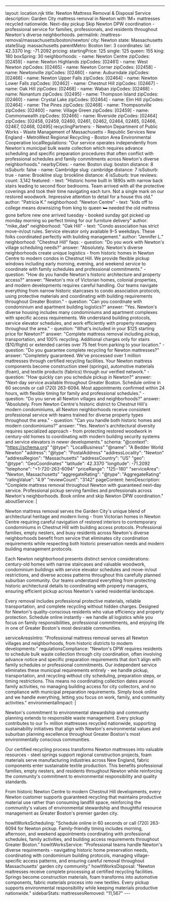 ---
layout: location.njk
title: Newton Mattress Removal & Disposal Service
description: Garden City mattress removal in Newton with 1M+ mattresses recycled nationwide. Next-day pickup Skip Newton DPW coordination - professional service for families, professionals, and residents throughout Newton's diverse neighborhoods.
permalink: /mattress-removal/massachusetts/boston/newton/
city: Newton state: Massachusetts stateSlug: massachusetts parentMetro: Boston tier: 3 coordinates: lat: 42.3370 lng: -71.2092 pricing: startingPrice: 125 single: 125 queen: 155 king: 180 boxSpring: 30 neighborhoods: - name: Newton Centre zipCodes: [02459] - name: Newton Highlands zipCodes: [02461] - name: West Newton zipCodes: [02465] - name: Newton Corner zipCodes: [02458] - name: Newtonville zipCodes: [02460] - name: Auburndale zipCodes: [02466] - name: Newton Upper Falls zipCodes: [02464] - name: Newton Lower Falls zipCodes: [02462] - name: Chestnut Hill zipCodes: [02467] - name: Oak Hill zipCodes: [02468] - name: Waban zipCodes: [02468] - name: Nonantum zipCodes: [02495] - name: Thompson Island zipCodes: [02460] - name: Crystal Lake zipCodes: [02464] - name: Elm Hill zipCodes: [02464] - name: The Pines zipCodes: [02468] - name: Thompsonville zipCodes: [02460] - name: Village Green zipCodes: [02459] - name: Commonwealth zipCodes: [02466] - name: Riverside zipCodes: [02464] zipCodes: [02458, 02459, 02460, 02461, 02462, 02464, 02465, 02466, 02467, 02468, 02495] recyclingPartners: - Newton Department of Public Works - Waste Management of Massachusetts - Republic Services New England - MetroWest Regional Recycling - Boston Area Environmental Cooperative localRegulations: "Our service operates independently from Newton's municipal bulk waste collection which requires advance scheduling and specific preparation procedures that often conflict with professional schedules and family commitments across Newton's diverse neighborhoods." nearbyCities: - name: Boston slug: boston distance: 8 isSuburb: false - name: Cambridge slug: cambridge distance: 7 isSuburb: true - name: Brookline slug: brookline distance: 4 isSuburb: true reviews: count: 3,142 featured: - text: "Historic home built in 1890s with narrow back stairs leading to second floor bedrooms. Team arrived with all the protective coverings and took their time navigating each turn. Not a single mark on our restored woodwork. Impressive attention to detail for a house this old." author: "Patricia K." neighborhood: "Newton Centre" - text: "kids off to college means downsizing from king to queen 🛏️ needed the old mattress gone before new one arrived tuesday - booked sunday got picked up monday morning so perfect timing for our furniture delivery" author: "mike_dad" neighborhood: "Oak Hill" - text: "Condo association has strict move-in/out rules. Service elevator only available 9-5 weekdays. These folks coordinated perfectly with building management." author: "Jennifer L." neighborhood: "Chestnut Hill" faqs: - question: "Do you work with Newton's village scheduling needs?" answer: "Absolutely. Newton's diverse neighborhoods create unique logistics - from historic homes in Newton Centre to modern condos in Chestnut Hill. We provide flexible pickup windows including early morning, evening, and weekend service to coordinate with family schedules and professional commitments." - question: "How do you handle Newton's historic architecture and property access?" answer: "Newton's mix of Victorian homes, colonial properties, and modern developments requires careful handling. Our teams navigate everything from narrow historic staircases to condo association protocols, using protective materials and coordinating with building requirements throughout Greater Boston." - question: "Can you coordinate with condominium and apartment building logistics?" answer: "Yes. Newton's diverse housing includes many condominiums and apartment complexes with specific access requirements. We understand building protocols, service elevator schedules, and work efficiently with property managers throughout the area." - question: "What's included in your $125 starting price for Newton?" answer: "Complete mattress removal including pickup, transportation, and 100% recycling. Additional charges only for stairs ($10/flight) or extended carries over 75 feet from parking to your location." - question: "Do you guarantee complete recycling for Newton mattresses?" answer: "Completely guaranteed. We've processed over 1 million mattresses through certified recycling facilities. Your Newton mattress components become construction steel (springs), automotive materials (foam), and textile products (fabrics) through our verified network." - question: "How quickly can you schedule pickup in Newton?" answer: "Next-day service available throughout Greater Boston. Schedule online in 60 seconds or call (720) 263-6094. Most appointments confirmed within 24 hours, with flexible timing for family and professional schedules." - question: "Do you serve all Newton villages and neighborhoods?" answer: "Absolutely. From Newton Centre's historic district to Chestnut Hill's modern condominiums, all Newton neighborhoods receive consistent professional service with teams trained for diverse property types throughout the area." - question: "Can you handle both historic homes and modern condominiums?" answer: "Yes. Newton's architectural diversity requires specialized approach - from protecting restored woodwork in century-old homes to coordinating with modern building security systems and service elevators in newer developments." schema: "@context": "https://schema.org" "@type": "LocalBusiness" "@name": "A Bedder World Newton" "address": "@type": "PostalAddress" "addressLocality": "Newton" "addressRegion": "Massachusetts" "addressCountry": "US" "geo": "@type": "GeoCoordinates" "latitude": 42.3370 "longitude": -71.2092 "telephone": "+1-720-263-6094" "priceRange": "$125-$180" "serviceArea": "Newton, Massachusetts" "aggregateRating": "@type": "AggregateRating" "ratingValue": "4.9" "reviewCount": "3142" pageContent: heroDescription: "Complete mattress removal throughout Newton with guaranteed next-day service. Professional pickup serving families and professionals across Newton's neighborhoods. Book online and skip Newton DPW coordination." aboutService: | <p>Newton mattress removal serves the Garden City's unique blend of architectural heritage and modern living - from Victorian homes in Newton Centre requiring careful navigation of restored interiors to contemporary condominiums in Chestnut Hill with building access protocols. Professional families, empty nesters, and busy residents across Newton's diverse neighborhoods benefit from service that eliminates city coordination requirements while respecting both historic preservation needs and modern building management protocols.</p> <p>Each Newton neighborhood presents distinct service considerations: century-old homes with narrow staircases and valuable woodwork, condominium buildings with service elevator schedules and move-in/out restrictions, and diverse access patterns throughout this carefully planned suburban community. Our teams understand everything from protecting historic architectural details to coordinating with property managers, ensuring efficient pickup across Newton's varied residential landscape.</p> <p>Every removal includes professional protective materials, reliable transportation, and complete recycling without hidden charges. Designed for Newton's quality-conscious residents who value efficiency and property protection. Schedule online instantly - we handle all logistics while you focus on family responsibilities, professional commitments, and enjoying life in one of Greater Boston's most desirable communities.</p> serviceAreasIntro: "Professional mattress removal serves all Newton villages and neighborhoods, from historic districts to modern developments:" regulationsCompliance: "Newton's DPW requires residents to schedule bulk waste collection through city coordination, often involving advance notice and specific preparation requirements that don't align with family schedules or professional commitments. Our independent service eliminates these municipal requirements entirely - we handle pickup, transportation, and recycling without city scheduling, preparation steps, or timing restrictions. This means no coordinating collection dates around family activities, no managing building access for city collectors, and no compliance with municipal preparation requirements. Simply book online and we handle everything, letting you focus on work, family, and community activities." environmentalImpact: | <p>Newton's commitment to environmental stewardship and community planning extends to responsible waste management. Every pickup contributes to our 1+ million mattresses recycled nationwide, supporting sustainability initiatives that align with Newton's environmental values and suburban planning excellence throughout Greater Boston's most environmentally conscious communities.</p> <p>Our certified recycling process transforms Newton mattresses into valuable resources - steel springs support regional construction projects, foam materials serve manufacturing industries across New England, fabric components enter sustainable textile production. This benefits professional families, empty nesters, and residents throughout Newton while reinforcing the community's commitment to environmental responsibility and quality standards.</p> <p>From historic Newton Centre to modern Chestnut Hill developments, every Newton customer supports guaranteed recycling that maintains productive material use rather than consuming landfill space, reinforcing the community's values of environmental stewardship and thoughtful resource management as Greater Boston's premier garden city.</p> howItWorksScheduling: "Schedule online in 60 seconds or call (720) 263-6094 for Newton pickup. Family-friendly timing includes morning, afternoon, and weekend appointments coordinating with professional schedules, family activities, and building access requirements throughout Greater Boston." howItWorksService: "Professional teams handle Newton's diverse requirements - navigating historic home preservation needs, coordinating with condominium building protocols, managing village-specific access patterns, and ensuring careful removal throughout Massachusetts' garden city community." howItWorksDisposal: "Newton mattresses receive complete processing at certified recycling facilities. Springs become construction materials, foam transforms into automotive components, fabric materials process into new textiles. Every pickup supports environmental responsibility while keeping materials productive nationwide." sidebarStats: mattressesRemoved: "11,567" ---